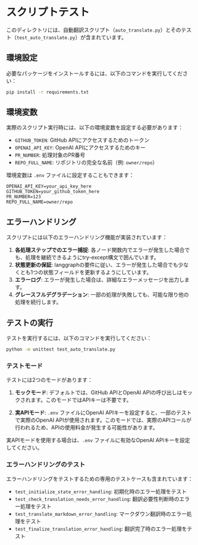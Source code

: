 # スクリプトテスト

このディレクトリには、自動翻訳スクリプト（`auto_translate.py`）とそのテスト（`test_auto_translate.py`）が含まれています。

## 環境設定

必要なパッケージをインストールするには、以下のコマンドを実行してください：

```bash
pip install -r requirements.txt
```

## 環境変数

実際のスクリプト実行時には、以下の環境変数を設定する必要があります：

- `GITHUB_TOKEN`: GitHub APIにアクセスするためのトークン
- `OPENAI_API_KEY`: OpenAI APIにアクセスするためのキー
- `PR_NUMBER`: 処理対象のPR番号
- `REPO_FULL_NAME`: リポジトリの完全な名前（例: `owner/repo`）

環境変数は `.env` ファイルに設定することもできます：

```
OPENAI_API_KEY=your_api_key_here
GITHUB_TOKEN=your_github_token_here
PR_NUMBER=123
REPO_FULL_NAME=owner/repo
```

## エラーハンドリング

スクリプトには以下のエラーハンドリング機能が実装されています：

1. **各処理ステップでのエラー捕捉**: 各ノード関数内でエラーが発生した場合でも、処理を継続できるようにtry-except構文で囲んでいます。
2. **状態更新の保証**: langgraphの要件に従い、エラーが発生した場合でも少なくとも1つの状態フィールドを更新するようにしています。
3. **エラーログ**: エラーが発生した場合は、詳細なエラーメッセージを出力します。
4. **グレースフルデグラデーション**: 一部の処理が失敗しても、可能な限り他の処理を続行します。

## テストの実行

テストを実行するには、以下のコマンドを実行してください：

```bash
python -m unittest test_auto_translate.py
```

### テストモード

テストには2つのモードがあります：

1. **モックモード**: デフォルトでは、GitHub APIとOpenAI APIの呼び出しはモックされます。このモードではAPIキーは不要です。

2. **実APIモード**: `.env` ファイルにOpenAI APIキーを設定すると、一部のテストで実際のOpenAI APIが使用されます。このモードでは、実際のAPIコールが行われるため、APIの使用料金が発生する可能性があります。

実APIモードを使用する場合は、`.env` ファイルに有効なOpenAI APIキーを設定してください。

### エラーハンドリングのテスト

エラーハンドリングをテストするための専用のテストケースも含まれています：

- `test_initialize_state_error_handling`: 初期化時のエラー処理をテスト
- `test_check_translation_needs_error_handling`: 翻訳必要性判断時のエラー処理をテスト
- `test_translate_markdown_error_handling`: マークダウン翻訳時のエラー処理をテスト
- `test_finalize_translation_error_handling`: 翻訳完了時のエラー処理をテスト
